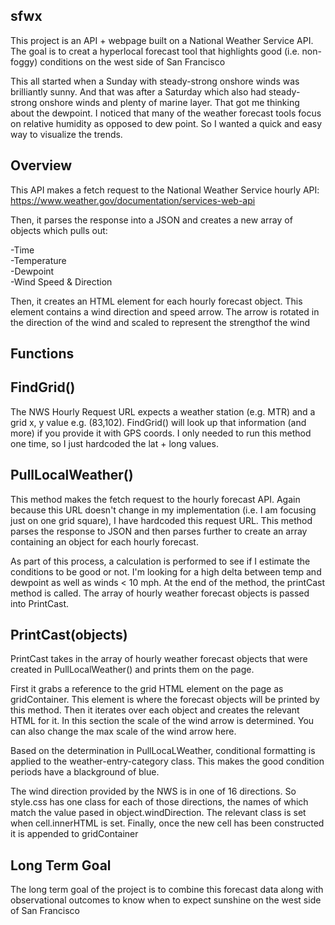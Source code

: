 ## sfwx
This project is an API + webpage built on a National Weather Service API. The goal is to creat a hyperlocal forecast tool that highlights good (i.e. non-foggy) conditions on the west side of San Francisco

This all started when a Sunday with steady-strong onshore winds was brilliantly sunny. And that was after a Saturday which also had steady-strong onshore winds and plenty of marine layer. That got me thinking about the dewpoint. I noticed that many of the weather forecast tools focus on relative humidity as opposed to dew point. So I wanted a quick and easy way to visualize the trends. 

## Overview
This API makes a fetch request to the National Weather Service hourly API:  https://www.weather.gov/documentation/services-web-api

Then, it parses the response into a JSON and creates a new array of objects which pulls out:

  -Time  
  -Temperature  
  -Dewpoint  
  -Wind Speed & Direction  

Then, it creates an HTML element for each hourly forecast object.
This element contains a wind direction and speed arrow. The arrow is rotated in the direction of the wind and scaled to represent the strengthof the wind

## Functions

FindGrid()
-
The NWS Hourly Request URL expects a weather station (e.g. MTR) and a grid x, y value e.g. (83,102). FindGrid() will look up that information (and more) if you provide it with GPS coords. I only needed to run this method one time, so I just hardcoded the lat + long values.

PullLocalWeather()
- 
This method makes the fetch request to the hourly forecast API. Again because this URL doesn't change in my implementation (i.e. I am focusing just on one grid square), I have hardcoded this request URL. This method parses the response to JSON and then parses further to create an array containing an object for each hourly forecast. 


As part of this process, a calculation is performed to see if I estimate the conditions to be good or not. I'm looking for a high delta between temp and dewpoint as well as winds < 10 mph. At the end of the method, the printCast method is called. The array of hourly weather forecast objects is passed into PrintCast.

PrintCast(objects)
-
PrintCast takes in the array of hourly weather forecast objects that were created in PullLocalWeather() and prints them on the page. 

First it grabs a reference to the grid HTML element on the page as gridContainer. This element is where the forecast objects will be printed by this method. Then it iterates over each object and creates the relevant HTML for it. In this section the scale of the wind arrow is determined. You can also change the max scale of the wind arrow here.

Based on the determination in PullLocaLWeather, conditional formatting is applied to the weather-entry-category class. This makes the good condition periods have a blackground of blue.

The wind direction provided by the NWS is in one of 16 directions. So style.css has one class for each of those directions, the names of which match the value pased in object.windDirection. The relevant class is set when cell.innerHTML is set. Finally, once the new cell has been constructed it is appended to gridContainer


## Long Term Goal
The long term goal of the project is to combine this forecast data along with observational outcomes to know when to expect sunshine on the west side of San Francisco

